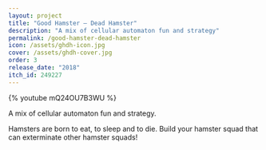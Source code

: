 ```yaml
---
layout: project
title: "Good Hamster — Dead Hamster"
description: "A mix of cellular automaton fun and strategy"
permalink: /good-hamster-dead-hamster
icon: /assets/ghdh-icon.jpg
cover: /assets/ghdh-cover.jpg
order: 3
release_date: "2018"
itch_id: 249227
---
```


{% youtube mQ24OU7B3WU %}

A mix of cellular automaton fun and strategy. 

Hamsters are born to eat, to sleep and to die. Build your hamster squad that can exterminate other hamster squads! 
